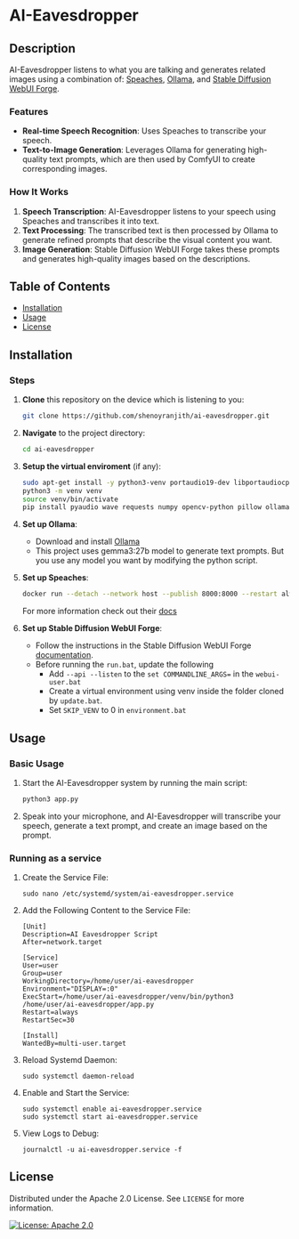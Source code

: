 # AI-Eavesdropper

## Description

AI-Eavesdropper listens to what you are talking and generates related images using a combination of: [Speaches](https://github.com/speaches-ai/speaches), [Ollama](https://ollama.com/), and [Stable Diffusion WebUI Forge](https://github.com/lllyasviel/stable-diffusion-webui-forge).

### Features

- **Real-time Speech Recognition**: Uses Speaches to transcribe your speech.
- **Text-to-Image Generation**: Leverages Ollama for generating high-quality text prompts, which are then used by ComfyUI to create corresponding images.

### How It Works

1. **Speech Transcription**: AI-Eavesdropper listens to your speech using Speaches and transcribes it into text.
2. **Text Processing**: The transcribed text is then processed by Ollama to generate refined prompts that describe the visual content you want.
3. **Image Generation**: Stable Diffusion WebUI Forge takes these prompts and generates high-quality images based on the descriptions.

## Table of Contents

- [Installation](#installation)
- [Usage](#usage)
- [License](#license)

## Installation

### Steps

1. **Clone** this repository on the device which is listening to you:
    ```bash
    git clone https://github.com/shenoyranjith/ai-eavesdropper.git
    ```

2. **Navigate** to the project directory:
    ```bash
    cd ai-eavesdropper
    ```

3. **Setup the virtual enviroment** (if any):
    ```bash
    sudo apt-get install -y python3-venv portaudio19-dev libportaudiocpp0 build-essential swig python3-dev
    python3 -m venv venv
    source venv/bin/activate
    pip install pyaudio wave requests numpy opencv-python pillow ollama
    ```

4. **Set up Ollama**:
    - Download and install [Ollama](https://ollama.com/download)
    - This project uses gemma3:27b model to generate text prompts. But you use any model you want by modifying the python script.

5. **Set up Speaches**:
    ```bash
    docker run --detach --network host --publish 8000:8000 --restart always --name speaches --volume hf-hub-cache:/home/ubuntu/.cache/huggingface/hub --gpus=all ghcr.io/speaches-ai/speaches:latest-cuda
    ```
    For more information check out their [docs](https://speaches.ai/)

6. **Set up Stable Diffusion WebUI Forge**:
    - Follow the instructions in the Stable Diffusion WebUI Forge [documentation](https://github.com/lllyasviel/stable-diffusion-webui-forge?tab=readme-ov-file#installing-forge).
    - Before running the `run.bat`, update the following
      - Add `--api --listen` to the `set COMMANDLINE_ARGS=` in the `webui-user.bat`
      - Create a virtual environment using venv inside the folder cloned by `update.bat`.
      - Set `SKIP_VENV` to 0 in `environment.bat`

## Usage

### Basic Usage

1. Start the AI-Eavesdropper system by running the main script:
    ```bash
    python3 app.py
    ```

2. Speak into your microphone, and AI-Eavesdropper will transcribe your speech, generate a text prompt, and create an image based on the prompt.

### Running as a service

1. Create the Service File:
    ```
    sudo nano /etc/systemd/system/ai-eavesdropper.service
    ```

2. Add the Following Content to the Service File:
    ```
    [Unit]
    Description=AI Eavesdropper Script
    After=network.target

    [Service]
    User=user
    Group=user
    WorkingDirectory=/home/user/ai-eavesdropper
    Environment="DISPLAY=:0"
    ExecStart=/home/user/ai-eavesdropper/venv/bin/python3 /home/user/ai-eavesdropper/app.py
    Restart=always
    RestartSec=30

    [Install]
    WantedBy=multi-user.target
    ```

3. Reload Systemd Daemon:
    ```
    sudo systemctl daemon-reload
    ```

4. Enable and Start the Service:
    ```
    sudo systemctl enable ai-eavesdropper.service
    sudo systemctl start ai-eavesdropper.service
    ```

5. View Logs to Debug:
    ```
    journalctl -u ai-eavesdropper.service -f
    ```

## License

Distributed under the Apache 2.0 License. See `LICENSE` for more information.

[![License: Apache 2.0](https://img.shields.io/badge/License-Apache%202.0-blue.svg)](https://opensource.org/licenses/Apache-2.0)